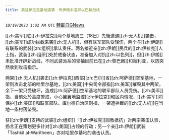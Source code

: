 ```yaml
---
title: 美驻伊拉克基地遇袭　传伊朗未准辟以巴新战线
---
```

`10/19/2023 1:02 AM UTC` [轉載自GNews](https://gnews.org/articles/1852547)

[[zh:美军]]驻[[zh:伊拉克]]两个基地周三（18日）先後遭遇[[zh:无人机]]袭击，[[zh:美军]]成功拦截来袭[[zh:无人机]]，但有联军部队受轻伤，两个与[[zh:伊朗]]有联系的武装[[zh:组织]]承认责任。两名接近亲[[zh:伊朗]]民兵的[[zh:伊拉克]]人士指，武装[[zh:组织]]处於戒备状态，准备加入对抗[[zh:以色列]]，但[[zh:伊朗]]未批准开辟新战线，不同武装派系的领袖目前已在[[zh:黎巴嫩]]和敍利亚，以防突然收到攻击指示。

两架[[zh:无人机]]袭击[[zh:伊拉克]]西部[[zh:巴尔]]省[[zh:阿萨德]]空军基地，一架则攻击北部的哈里尔基地，[[zh:美国]]中央司令部指[[zh:美军]]摧毁其中两架，余下一架只受破坏，造成[[zh:阿萨德]]空军基地的联军部队人员受伤。[[zh:美军]]指，当前处於高度警戒，小心翼翼地监控[[zh:伊拉克]]和区内情况，[[zh:美军]]将保护[[zh:美国]]和联军部队。库尔德自治区则指，一架遭拦截的[[zh:无人机]]在当地一条村落坠毁。

获[[zh:伊朗]]支持的武装[[zh:组织]]「[[zh:伊拉克]]回教抵抗」对两宗袭击认责，扬言正在策划更多针对[[zh:美国]]占领的行动；另一个亲[[zh:伊朗]]武装「Tashkil al-Waritheen」亦对哈里尔基地的袭击认责。
